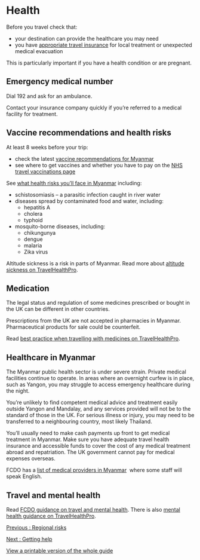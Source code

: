 # Health

Before you travel check that:

* your destination can provide the healthcare you may need
* you have [appropriate travel insurance](https://www.gov.uk/guidance/foreign-travel-insurance) for local treatment or unexpected medical evacuation

This is particularly important if you have a health condition or are pregnant.

## Emergency medical number

Dial 192 and ask for an ambulance.

Contact your insurance company quickly if you’re referred to a medical facility for treatment.

## Vaccine recommendations and health risks

At least 8 weeks before your trip:

* check the latest [vaccine recommendations for Myanmar](https://www.travelhealthpro.org.uk/country/156/myanmar-burma#Vaccine_Recommendations)
* see where to get vaccines and whether you have to pay on the [NHS travel vaccinations page](https://www.nhs.uk/conditions/travel-vaccinations/)

See [what health risks you’ll face in Myanmar](https://www.travelhealthpro.org.uk/country/156/myanmar-burma) including:

* schistosomiasis – a parasitic infection caught in river water
* diseases spread by contaminated food and water, including:
  + hepatitis A
  + cholera
  + typhoid
* mosquito-borne diseases, including:
  + chikungunya
  + dengue
  + malaria
  + Zika virus

Altitude sickness is a risk in parts of Myanmar. Read more about [altitude sickness on TravelHealthPro](https://travelhealthpro.org.uk/factsheet/26/altitude-illness).

## Medication

The legal status and regulation of some medicines prescribed or bought in the UK can be different in other countries.

Prescriptions from the UK are not accepted in pharmacies in Myanmar. Pharmaceutical products for sale could be counterfeit.

Read [best practice when travelling with medicines on TravelHealthPro](https://travelhealthpro.org.uk/factsheet/43/medicines-abroad).

## Healthcare in Myanmar

The Myanmar public health sector is under severe strain. Private medical facilities continue to operate. In areas where an overnight curfew is in place, such as Yangon, you may struggle to access emergency healthcare during the night.

You’re unlikely to find competent medical advice and treatment easily outside Yangon and Mandalay, and any services provided will not be to the standard of those in the UK. For serious illness or injury, you may need to be transferred to a neighbouring country, most likely Thailand.

You’ll usually need to make cash payments up front to get medical treatment in Myanmar. Make sure you have adequate travel health insurance and accessible funds to cover the cost of any medical treatment abroad and repatriation. The UK government cannot pay for medical expenses overseas.

FCDO has a [list of medical providers in Myanmar](https://www.gov.uk/government/publications/myanmar-list-of-medical-facilitiespractitioners)  where some staff will speak English.

## Travel and mental health

Read [FCDO guidance on travel and mental health](https://www.gov.uk/guidance/foreign-travel-advice-for-people-with-mental-health-issues). There is also [mental health guidance on TravelHealthPro](https://travelhealthpro.org.uk/factsheet/85/travelling-with-mental-health-conditions).

[Previous
:
Regional risks](/foreign-travel-advice/myanmar/regional-risks)

[Next
:
Getting help](/foreign-travel-advice/myanmar/getting-help)

[View a printable version of the whole guide](/foreign-travel-advice/myanmar/print)